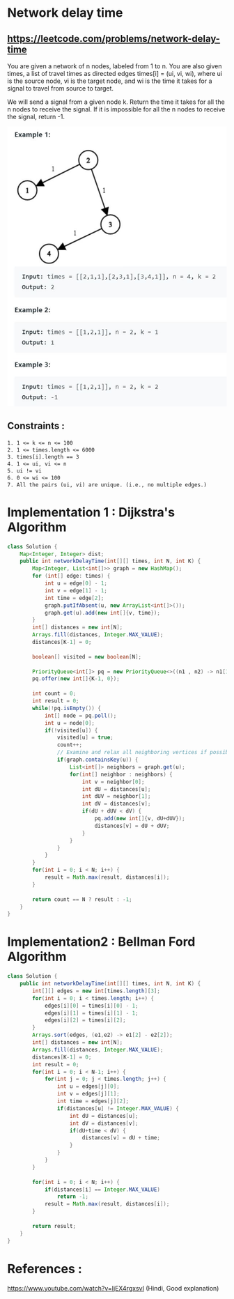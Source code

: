 # Network delay time
## https://leetcode.com/problems/network-delay-time

You are given a network of n nodes, labeled from 1 to n. You are also given times, a list of travel times as directed edges times[i] = (ui, vi, wi), where ui is the source node, vi is the target node, and wi is the time it takes for a signal to travel from source to target.

We will send a signal from a given node k. Return the time it takes for all the n nodes to receive the signal. If it is impossible for all the n nodes to receive the signal, return -1.

![Network delay time](example.JPG?raw=true)

## Constraints :
```
1. 1 <= k <= n <= 100
2. 1 <= times.length <= 6000
3. times[i].length == 3
4. 1 <= ui, vi <= n
5. ui != vi
6. 0 <= wi <= 100
7. All the pairs (ui, vi) are unique. (i.e., no multiple edges.)
```


# Implementation 1 : Dijkstra's Algorithm
```java
class Solution {
    Map<Integer, Integer> dist;
    public int networkDelayTime(int[][] times, int N, int K) {
        Map<Integer, List<int[]>> graph = new HashMap();
        for (int[] edge: times) {
            int u = edge[0] - 1;
            int v = edge[1] - 1;
            int time = edge[2];
            graph.putIfAbsent(u, new ArrayList<int[]>());
            graph.get(u).add(new int[]{v, time});
        }
        int[] distances = new int[N];
        Arrays.fill(distances, Integer.MAX_VALUE);
        distances[K-1] = 0;

        boolean[] visited = new boolean[N];
        
        PriorityQueue<int[]> pq = new PriorityQueue<>((n1 , n2) -> n1[1] - n2[1]);
        pq.offer(new int[]{K-1, 0});
        
        int count = 0;
        int result = 0;
        while(!pq.isEmpty()) {
            int[] node = pq.poll();
            int u = node[0];
            if(!visited[u]) {
                visited[u] = true;
                count++;
                // Examine and relax all neighboring vertices if possible
                if(graph.containsKey(u)) {
                    List<int[]> neighbors = graph.get(u);
                    for(int[] neighbor : neighbors) {
                        int v = neighbor[0];
                        int dU = distances[u];
                        int dUV = neighbor[1];
                        int dV = distances[v];
                        if(dU + dUV < dV) {
                            pq.add(new int[]{v, dU+dUV});
                            distances[v] = dU + dUV;
                        }
                    }
                }
            }
        }
        for(int i = 0; i < N; i++) {
            result = Math.max(result, distances[i]);
        }
        
        return count == N ? result : -1;
    }
}
```

# Implementation2 : Bellman Ford Algorithm
```java
class Solution {
    public int networkDelayTime(int[][] times, int N, int K) {
        int[][] edges = new int[times.length][3];
        for(int i = 0; i < times.length; i++) {
            edges[i][0] = times[i][0] - 1;
            edges[i][1] = times[i][1] - 1;
            edges[i][2] = times[i][2];
        }
        Arrays.sort(edges, (e1,e2) -> e1[2] - e2[2]);
        int[] distances = new int[N];
        Arrays.fill(distances, Integer.MAX_VALUE);
        distances[K-1] = 0;
        int result = 0;
        for(int i = 0; i < N-1; i++) {
            for(int j = 0; j < times.length; j++) {
                int u = edges[j][0];
                int v = edges[j][1];
                int time = edges[j][2];
                if(distances[u] != Integer.MAX_VALUE) {
                    int dU = distances[u];
                    int dV = distances[v];
                    if(dU+time < dV) {
                        distances[v] = dU + time;
                    }
                }
            }            
        }
        
        for(int i = 0; i < N; i++) {
            if(distances[i] == Integer.MAX_VALUE)
                return -1;
            result = Math.max(result, distances[i]);
        }
        
        return result;
    }
}
```

# References :
https://www.youtube.com/watch?v=IjEX4rgxsvI (Hindi, Good explanation)
